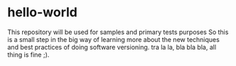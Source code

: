 # hello-world
This repository will be used for samples and primary tests purposes
So this is a small step in the big way of learning more about the new techniques and best practices of doing software versioning. tra la la, bla bla bla, all thing is fine ;).
